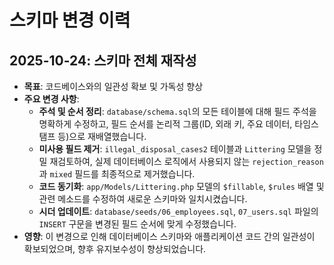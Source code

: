 # 스키마 변경 이력

## 2025-10-24: 스키마 전체 재작성

- **목표**: 코드베이스와의 일관성 확보 및 가독성 향상
- **주요 변경 사항**:
    - **주석 및 순서 정리**: `database/schema.sql`의 모든 테이블에 대해 필드 주석을 명확하게 수정하고, 필드 순서를 논리적 그룹(ID, 외래 키, 주요 데이터, 타임스탬프 등)으로 재배열했습니다.
    - **미사용 필드 제거**: `illegal_disposal_cases2` 테이블과 `Littering` 모델을 정밀 재검토하여, 실제 데이터베이스 로직에서 사용되지 않는 `rejection_reason`과 `mixed` 필드를 최종적으로 제거했습니다.
    - **코드 동기화**: `app/Models/Littering.php` 모델의 `$fillable`, `$rules` 배열 및 관련 메소드를 수정하여 새로운 스키마와 일치시켰습니다.
    - **시더 업데이트**: `database/seeds/06_employees.sql`, `07_users.sql` 파일의 `INSERT` 구문을 변경된 필드 순서에 맞게 수정했습니다.
- **영향**: 이 변경으로 인해 데이터베이스 스키마와 애플리케이션 코드 간의 일관성이 확보되었으며, 향후 유지보수성이 향상되었습니다.
